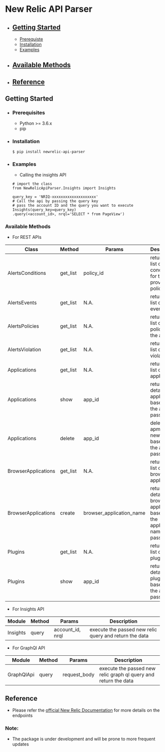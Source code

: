 # New Relic API Parser

- ## [Getting Started](#getting-started)
    * [Prerequiste](#prerequiste)
    * [Installation](#installation)
    * [Examples](#example)
- ## [Available Methods](#available-methods)
- ## [Reference](#reference)

## Getting Started

- ### Prerequisites
    - Python >= 3.6.x
    - pip

- ### Installation
    ```
    $ pip install newrelic-api-parser
    ```

- ### Examples
    - Calling the insights API
    ```
    # import the class
    from NewRelicApiParser.Insights import Insights
    
    query_key = 'NRIQ-xxxxxxxxxxxxxxxxxxxx'
    # Call the api by passing the query key
    # pass the account ID and the query you want to execute
    Insights(query_key=query_key)
    .query(<account_id>, nrql='SELECT * from PageView')
    ```

### Available Methods

- For REST APIs

| Class | Method | Params | Description |
| --- | --- | --- | --- |
| AlertsConditions | get_list | policy_id | return the list of alert conditions for the provided policy id
| AlertsEvents | get_list | N.A. | return the list of alert events
| AlertsPolicies | get_list | N.A. | return the list of policies for the alerts
| AlertsViolation | get_list | N.A. | return the list of alert violations
| Applications | get_list | N.A. | return the list of apm applications
| Applications | show | app_id | returns the detail of an application based on the app id passed
| Applications | delete | app_id | delete an apm app on new relic based on the app id passed
| BrowserApplications | get_list | N.A. | return the list of browser applications
| BrowserApplications | create | browser_application_name | returns the detail of a browser application based on the application name passed
| Plugins | get_list | N.A. | return the list of plugins
| Plugins | show | app_id | returns the detail of a plugin based on the app id passed

- For Insights API

| Module | Method | Params | Description 
| --- | --- | --- | --- |
| Insights | query | account_id, nrql | execute the passed new relic query and return the data

- For GraphQl API

| Module | Method | Params | Description 
| --- | --- | --- | --- |
| GraphQlApi | query | request_body  | execute the passed new relic graph ql query and return the data


## Reference
- Please refer the [official New Relic Documentation](https://docs.newrelic.com/docs/apis/rest-api-v2/getting-started/introduction-new-relic-rest-api-v2) for more details on the endpoints

### Note:
 - The package is under development and will be prone to more frequent updates
